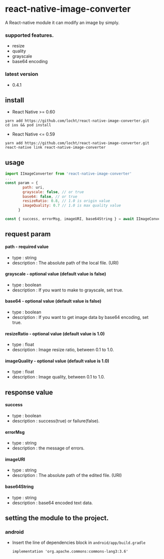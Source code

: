 # react-native-image-converter

A React-native module it can modify an image by simply.

### supported features.

-   resize
-   quality
-   grayscale
-   base64 encoding

### latest version

-   0.4.1

## install

-   React Native >= 0.60

```
yarn add https://github.com/locht/react-native-image-converter.git
cd ios && pod install
```

-   React Native <= 0.59

```
yarn add https://github.com/locht/react-native-image-converter.git
react-native link react-native-image-converter
```

## usage

```javascript
import IImageConverter from 'react-native-image-converter'
...
const param = {
        path: uri,
        grayscale: false, // or true
        base64: false, // or true
        resizeRatio: 0.8, // 1.0 is origin value
        imageQuality: 0.7 // 1.0 is max quality value
      }

const { success, errorMsg, imageURI, base64String } = await IImageConverter.convert(param)
```

## request param

#### path - required value

-   type : string
-   description : The absolute path of the local file. (URI)

#### grayscale - optional value (default value is false)

-   type : boolean
-   description : If you want to make to grayscale, set true.

#### base64 - optional value (default value is false)

-   type : boolean
-   description : If you want to get image data by base64 encoding, set true.

#### resizeRatio - optional value (default value is 1.0)

-   type : float
-   description : Image resize ratio, between 0.1 to 1.0.

#### imageQuality - optional value (default value is 1.0)

-   type : float
-   description : Image quality, between 0.1 to 1.0.

## response value

#### success

-   type : boolean
-   description : success(true) or failure(false).

#### errorMsg

-   type : string
-   description : the message of errors.

#### imageURI

-   type : string
-   description : The absolute path of the edited file. (URI)

#### base64String

-   type : string
-   description : base64 encoded text data.

## setting the module to the project.

### android
-   Insert the line of dependencies block in `android/app/build.gradle`

    ```
    implementation 'org.apache.commons:commons-lang3:3.6'
    ```
